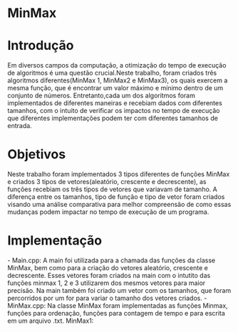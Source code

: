 # MinMax

# Introdução
<p>Em diversos campos da computação, a otimização do tempo de execução de algoritmos é uma questão crucial.Neste trabalho, foram criados três algoritmos diferentes(MinMax 1, MinMax2 e MinMax3), os quais exercem a mesma função, que é encontrar um valor máximo e mínimo dentro de um conjunto de números. Entretanto,cada um dos algoritmos foram implementados de diferentes maneiras e recebiam dados com diferentes tamanhos, com o intuito de verificar os impactos no tempo de execução que diferentes implementações podem ter com diferentes tamanhos de entrada. </p>

# Objetivos
<p>Neste trabalho foram implementados 3 tipos diferentes de funções MinMax e criados 3 tipos de vetores(aleatório, crescente e decrescente), as funções recebiam os três tipos de vetores que variavam de tamanho. A diferença entre os tamanhos, tipo de função e tipo de vetor foram criados visando uma análise comparativa para melhor compreensão de como essas mudanças podem impactar no tempo de execução de um programa.</p>

# Implementação
<p>
  - Main.cpp: A main foi utilizada para a chamada das funções da classe MinMax, bem como para a criação do vetores aleatório, crescente e decrescente. Esses vetores foram criados na main com o intutito das funções minmax 1, 2 e 3 utilizarem dos mesmos vetores para maior precisão. Na main também foi criado um vetor com os tamanhos, que foram percorridos por um for para variar o tamanho dos vetores criados.
  - MinMax.cpp: Na classe MinMax foram implementadas as funções Minmax, funções para ordenação, funções para contagem de tempo e para escrita em um arquivo .txt.
  MinMax1: 
</p>
